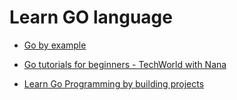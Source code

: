 # Learn GO language

- [Go by example](https://gobyexample.com/)

- [Go tutorials for beginners - TechWorld with Nana](https://www.youtube.com/watch?v=yyUHQIec83I)

- [Learn Go Programming by building projects](https://www.youtube.com/watch?v=jFfo23yIWac&t=13266s)
